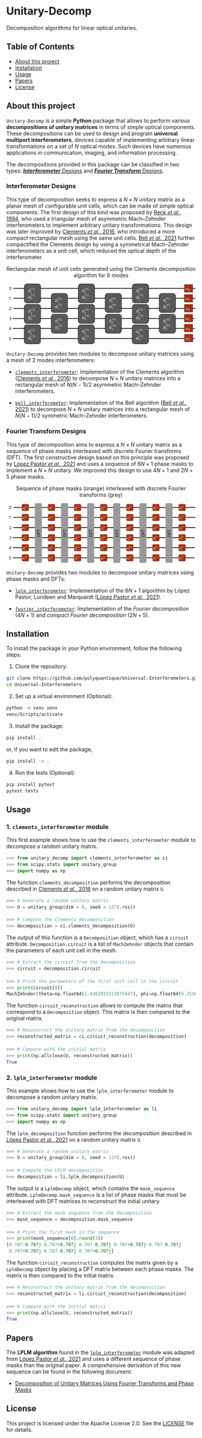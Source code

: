 # Unitary-Decomp

Decomposition algorithms for linear optical unitaries.

## Table of Contents

- [About this project](#about-this-project)
- [Installation](#installation)
- [Usage](#usage)
- [Papers](#papers)
- [License](#license)

## About this project

`Unitary-Decomp` is a simple **Python** package that allows to perform various **decompositions of unitary matrices** in terms of simple optical components. These decompositions can be used to design and program **universal multiport interferometers**, devices capable of implementing arbitrary linear transformations on a set of $N$ optical modes. Such devices have numerous applications in communication, imaging, and information processing.

The decompositions provided in this package can be classified in two types: [***Interferometer*** Designs](#interferometer-designs) and [***Fourier Transform*** Designs](#fourier-transform-designs).


### Interferometer Designs
This type of decomposition seeks to express a $N \times N$ unitary matrix as a planar mesh of configurable unit cells, which can be made of simple optical components. The first design of this kind was proposed by [Reck *et al.*, 1994](https://doi.org/10.1103/PhysRevLett.73.58), who used a triangular mesh of asymmetric Mach–Zehnder interferometers to implement arbitrary unitary transformations. This design was later improved by [Clements *et al.*, 2016](https://doi.org/10.1364/OPTICA.3.001460), who introduced a more compact rectangular mesh using the same unit cells. [Bell *et al.*, 2021](https://doi.org/10.1063/5.0053421) further compactified the Clements design by using a symmetrical Mach–Zehnder interferometers as a unit cell, which reduced the optical depth of the interferometer. 

<div align="center">
Rectangular mesh of unit cells generated using the Clements decomposition algorithm for 6 modes 
</div>

![Clements design](figures/Clements.svg)

`Unitary-Decomp` provides two modules to decompose unitary matrices using a mesh of 2 modes interferometers:

- [`clements_interferometer`](src/unitary_decomp/clements_interferometer.py): Implementation of the Clements algorithm ([Clements *et al.*, 2016](https://doi.org/10.1364/OPTICA.3.001460)) to decompose $N \times N$ unitary matrices into a rectangular mesh of $N(N-1)/2$ asymmetric Mach–Zehnder interferometers.

- [`bell_interferometer`](src/unitary_decomp/bell_interferometer.py): Implementation of the Bell algorithm ([Bell *et al.*, 2021](https://doi.org/10.1063/5.0053421)) to decompose $N \times N$ unitary matrices into a rectangular mesh of $N(N-1)/2$ symmetric Mach–Zehnder interferometers.


### Fourier Transform Designs

This type of decomposition aims to express a $N \times N$ unitary matrix as a sequence of phase masks interleaved with discrete Fourier transforms (DFT). The first constructive design based on this principle was proposed by [López Pastor *et al.*, 2021](https://doi.org/10.1364/OE.432787) and uses a sequence of $6N + 1$ phase masks to implement a $N \times N$ unitary. We improved this design to use $4N+1$ and $2N+5$ phase masks.

<div align="center">
Sequence of phase masks (orange) interleaved with discrete Fourier transforms (grey)
</div>

![Fourier design](figures/Fourier.svg)

`Unitary-Decomp` provides two modules to decompose unitary matrices using phase masks and DFTs:

- [`lplm_interferometer`](src/unitary_decomp/lplm_interferometer.py): Implementation of the $6N+1$ algorithm by López Pastor, Lundeen and Marquardt ([López Pastor *et al.*, 2021](https://doi.org/10.1364/OE.432787)).

- [`fourier_interferometer`](src/unitary_decomp/fourier_interferometer.py): Implementation of the *Fourier decomposition* ($4N+1$) and *compact Fourier decomposition* ($2N+5$).

## Installation

To install the package in your Python environment, follow the following steps:


1. Clone the repository:

```bash
git clone https://github.com/polyquantique/Universal-Interferometers.git
cd Universal-Interferometers
```

2. Set up a virtual environment (Optional):

```bash
python -m venv venv
venv/Scripts/activate
```

3. Install the package:

```bash
pip install .
```
or, if you want to edit the package,
```bash
pip install -e .
```

4. Run the tests (Optional):

```bash
pip install pytest
pytest tests
```

## Usage

### 1. `clements_interferometer` module
This first example shows how to use the `clements_interferometer` module to decompose a random unitary matrix.

```python
>>> from unitary_decomp import clements_interferometer as ci
>>> from scipy.stats import unitary_group
>>> import numpy as np
```

The function `clements_decomposition` performs the decomposition described in [Clements *et al.*, 2016](https://doi.org/10.1364/OPTICA.3.001460) on a random unitary matrix `U`.
```python
>>> # Generate a random unitary matrix
>>> U = unitary_group(dim = 8, seed = 137).rvs() 

>>> # Compute the Clements decomposition
>>> decomposition = ci.clements_decomposition(U)
```

The output of this function is a `Decomposition` object, which has a `circuit` attribute. `Decomposition.circuit` is a list of `MachZehnder` objects that contain the parameters of each unit cell in the mesh.

```python
>>> # Extract the circuit from the decomposition
>>> circuit = decomposition.circuit

>>> # Print the parameters of the first unit cell in the circuit
>>> print(circuit[0])
MachZehnder(theta=np.float64(1.4362932313875947), phi=np.float64(5.25568125446807), target=(5, 6))
```

The function `circuit_reconstruction` allows to compute the matrix that correspond to a `Decomposition` object. This matrix is then compared to the original matrix.

```python
>>> # Reconstruct the unitary matrix from the decomposition
>>> reconstructed_matrix = ci.circuit_reconstruction(decomposition)

>>> # Compare with the initial matrix
>>> print(np.allclose(U, reconstructed_matrix))
True
```

### 2. `lplm_interferometer` module

This example shows how to use the `lplm_interferometer` module to decompose a random unitary matrix.

```python
>>> from unitary_decomp import lplm_interferometer as li
>>> from scipy.stats import unitary_group
>>> import numpy as np
```

The `lplm_decomposition` function performs the decomposition described in [López Pastor *et al.*, 2021](https://doi.org/10.1364/OE.432787) on a random unitary matrix `U`.

```python
>>> # Generate a random unitary matrix
>>> U = unitary_group(dim = 8, seed = 137).rvs() 

>>> # Compute the LPLM decomposition
>>> decomposition = li.lplm_decomposition(U)
```

The output is a `LplmDecomp` object, which contains the `mask_sequence` attribute. `LplmDecomp.mask_sequence` is a list of phase masks that must be interleaved with DFT matrices to reconstruct the initial unitary.

```python
>>> # Extract the mask sequence from the decomposition
>>> mask_sequence = decomposition.mask_sequence

>>> # Print the first mask in the sequence
>>> print(mask_sequence[0].round(3))
[0.707-0.707j 0.707+0.707j 0.707-0.707j 0.707+0.707j 0.707-0.707j
 0.707+0.707j 0.707-0.707j 0.707+0.707j]
```

The function `circuit_reconstruction` computes the matrix given by a `LplmDecomp` object by placing a DFT matrix between each phase masks. The matrix is then compared to the initial matrix.

```python
>>> # Reconstruct the unitary matrix from the decomposition
>>> reconstructed_matrix = li.circuit_reconstruction(decomposition)

>>> # Compare with the initial matrix
>>> print(np.allclose(U, reconstructed_matrix))
True
```


## Papers

The **LPLM algorithm** found in the [`lplm_interferometer`](src/unitary_decomp/lplm_interferometer.py) module was adapted from [López Pastor *et al.*, 2021](https://doi.org/10.1364/OE.432787) and uses a different sequence of phase masks than the original paper. A comprehensive derivation of this new sequence can be found in the following document:

- [Decomposition of Unitary Matrices Using Fourier
Transforms and Phase Masks](papers/LPLM_algorithm_derivation.pdf)

## License

This project is licensed under the Apache License 2.0. See the [LICENSE](LICENSE) file for details.
